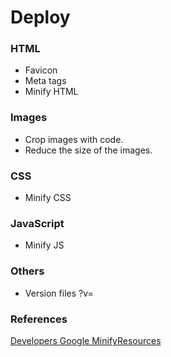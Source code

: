 # Deploy

### HTML
- Favicon
- Meta tags
- Minify HTML

### Images
- Crop images with code.
- Reduce the size of the images.


### CSS
- Minify CSS

### JavaScript
- Minify JS

### Others
- Version files ?v=

### References
[Developers Google MinifyResources](https://developers.google.com/speed/docs/insights/MinifyResources)
